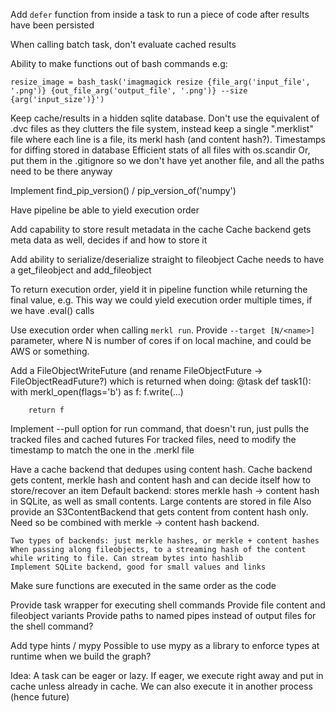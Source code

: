 Add `defer` function from inside a task to run a piece of code after results have been persisted

When calling batch task, don't evaluate cached results

Ability to make functions out of bash commands e.g:
```
resize_image = bash_task('imagmagick resize {file_arg('input_file', '.png')} {out_file_arg('output_file', '.png')} --size {arg('input_size')}')
```

Keep cache/results in a hidden sqlite database. Don't use the equivalent of .dvc files as they clutters the file system,
instead keep a single ".merklist" file where each line is a file, its merkl hash (and content hash?). Timestamps for
diffing stored in database
    Efficient stats of all files with os.scandir
    Or, put them in the .gitignore so we don't have yet another file, and all the paths need to be there anyway


Implement find_pip_version() / pip_version_of('numpy')

Have pipeline be able to yield execution order

Add capability to store result metadata in the cache
    Cache backend gets meta data as well, decides if and how to store it

Add ability to serialize/deserialize straight to fileobject
    Cache needs to have a get_fileobject and add_fileobject

To return execution order, yield it in pipeline function while returning the final value, e.g. This way we could yield
execution order multiple times, if we have .eval() calls

Use execution order when calling `merkl run`. Provide `--target [N/<name>]` parameter, where N is number of cores if on
local machine, and <name> could be AWS or something.

Add a FileObjectWriteFuture (and rename FileObjectFuture -> FileObjectReadFuture?) which is returned when doing:
    @task
    def task1():
        with merkl_open(flags='b') as f:
            f.write(...)

        return f

Implement --pull option for run command, that doesn't run, just pulls the tracked files and cached futures
    For tracked files, need to modify the timestamp to match the one in the .merkl file

Have a cache backend that dedupes using content hash.
    Cache backend gets content, merkle hash and content hash and can decide itself how to store/recover an item
    Default backend: stores merkle hash -> content hash in SQLite, as well as small contents. Large contents are stored
    in file
    Also provide an S3ContentBackend that gets content from content hash only. Need so be combined with merkle ->
    content hash backend.

    Two types of backends: just merkle hashes, or merkle + content hashes
    When passing along fileobjects, to a streaming hash of the content while writing to file. Can stream bytes into hashlib
    Implement SQLite backend, good for small values and links

Make sure functions are executed in the same order as the code

Provide task wrapper for executing shell commands
    Provide file content and fileobject variants
    Provide paths to named pipes instead of output files for the shell command?

Add type hints / mypy
    Possible to use mypy as a library to enforce types at runtime when we build the graph?

Idea: A task can be eager or lazy. If eager, we execute right away and put in cache unless
already in cache. We can also execute it in another process (hence future)
